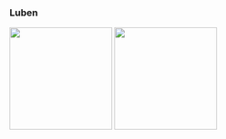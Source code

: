 ### Luben

<div>
  <img height="180em" src="https://awesome-github-stats.azurewebsites.net/user-stats/67x18?cardType=level&theme=dark&preferLogin=false&Border=DD2727)](https://git.io/awesome-stats-card"/>
  <img height="180em" src="https://github-readme-stats.vercel.app/api/top-langs/?username=67x18&layout=compact&theme=dark"/>
</div>
